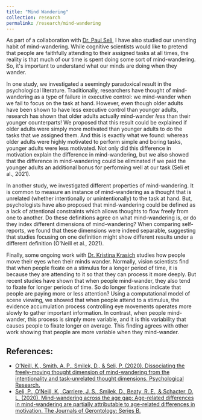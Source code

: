 ```yaml
---
title: "Mind Wandering"
collection: research
permalink: /research/mind-wandering
---
```


As part of a collaboration with [Dr. Paul
Seli](https://www.mindatlargelab.com), I have also studied our
unending habit of mind-wandering. While cognitive scientists would
like to pretend that people are faithfully attending to their assigned
tasks at all times, the reality is that much of our time is spent
doing some sort of mind-wandering. So, it's important to understand
what our minds are doing when they wander.

In one study, we investigated a seemingly paradoxical result in the
psychological literature. Traditionally, researchers have thought of
mind-wandering as a type of failure in executive control: we
mind-wander when we fail to focus on the task at hand. However, even
though older adults have been shown to have less executive control
than younger adults, research has shown that older adults actually
mind-wander *less* than their younger counterparts! We proposed that
this result could be explained if older adults were simply more
motivated than younger adults to do the tasks that we assigned
them. And this is exactly what we found: whereas older adults were
highly motivated to perform simple and boring tasks, younger adults
were less motivated. Not only did this difference in motivation
explain the difference in mind-wandering, but we also showed that the
difference in mind-wandering could be eliminated if we paid the
younger adults an additional bonus for performing well at our task
(Seli et al., 2021).

In another study, we investigated different properties of
mind-wandering. It is common to measure an instance of mind-wandering
as a thought that is unrelated (whether intentionally or
unintentionally) to the task at hand. But, psychologists have also
proposed that mind-wandering could be defined as a lack of attentional
constraints which allows thoughts to flow freely from one to
another. Do these definitions agree on what mind-wandering is, or do
they index different dimensions of mind-wandering? When comparing
self-reports, we found that these dimensions were indeed separable,
suggesting that studies focusing on one definition might show
different results under a different definition (O'Neill et al., 2021).

Finally, some ongoing work with [Dr. Kristina
Krasich](https://sites.duke.edu/kkrasich/) studies how people move
their eyes when their minds wander. Normally, vision scientists find
that when people fixate on a stimulus for a longer period of time, it
is because they are attending to it so that they can process it more
deeply. But recent studies have shown that when people mind-wander,
they also tend to fixate for longer periods of time. So do longer
fixations indicate that people are paying more or less attention?
Using a computational model of scene viewing, we showed that when
people attend to a stimulus, the evidence accumulation process
controlling eye movements operates more slowly to gather important
information. In contrast, when people mind-wander, this process is
simply more variable, and it is this variability that causes people to
fixate longer on average. This finding agrees with other work showing
that people are more variable when they mind-wander.


## References:
  - [O’Neill, K., Smith, A. P., Smilek, D., & Seli, P. (2020). Dissociating the freely-moving thought dimension of mind-wandering from the intentionality and task-unrelated thought dimensions. Psychological Research.](https://doi.org/10.1007/s00426-020-01419-9)
  - [Seli, P., O’Neill, K., Carriere, J. S., Smilek, D., Beaty, R. E., & Schacter, D. L. (2020). Mind-wandering across the age gap: Age-related differences in mind-wandering are partially attributable to age-related differences in motivation. The Journals of Gerontology: Series B.](https://doi.org/10.1093/geronb/gbaa031)

